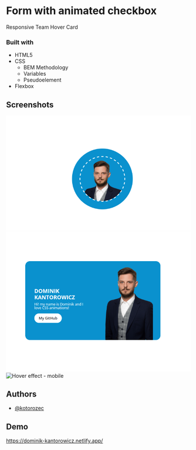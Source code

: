 # Form with animated checkbox

Responsive Team Hover Card

### Built with

-   HTML5
-   CSS
    -   BEM Methodology
    -   Variables
    -   Pseudoelement
-   Flexbox

## Screenshots

![Starting position - desktop](../Responsive%20team%20hover%20card/images/screenshot-1.png)
![Hover effect - desktop](../Responsive%20team%20hover%20card/images/screenshot-2.png)
![Hover effect - mobile](../Responsive%20team%20hover%20card/images/screenshot-mobile.png)

## Authors

-   [@kotorozec](https://github.com/kotorozec)

## Demo

https://dominik-kantorowicz.netlify.app/
